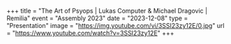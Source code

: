 +++
title = "The Art of Psyops | Lukas Computer & Michael Dragovic | Remilia"
event = "Assembly 2023"
date = "2023-12-08"
type = "Presentation"
image = "https://img.youtube.com/vi/3SSI23zy12E/0.jpg"
url = "https://www.youtube.com/watch?v=3SSI23zy12E"
+++